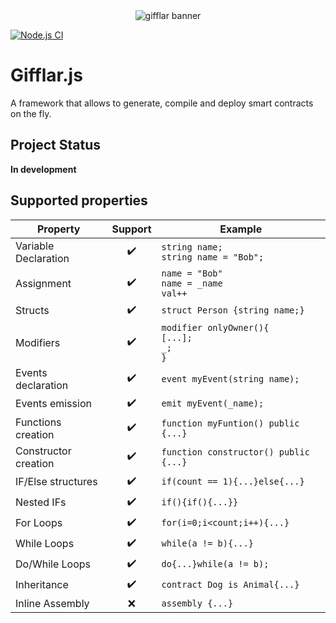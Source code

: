 <div align="center">
    <img src="https://i.imgur.com/mwbuYqE.png" alt="gifflar banner"/>
</div>

[![Node.js CI](https://github.com/GifflarJS-Framework/solgen/actions/workflows/tests.yml/badge.svg)](https://github.com/GifflarJS-Framework/solgen/actions/workflows/tests.yml)

# Gifflar.js

A framework that allows to generate, compile and deploy smart contracts on the fly.

## Project Status

**In development**

## Supported properties

| Property             |      Support       | Example                                               |
| -------------------- | :----------------: | ----------------------------------------------------- |
| Variable Declaration | :heavy_check_mark: | `string name;`<br/> `string name = "Bob";`            |
| Assignment           | :heavy_check_mark: | `name = "Bob"`<br/> `name = _name`<br/> `val++`       |
| Structs              | :heavy_check_mark: | `struct Person {string name;}`                        |
| Modifiers            | :heavy_check_mark: | `modifier onlyOwner(){`<br/>`[...];`<br/>`_;`<br/>`}` |
| Events declaration   | :heavy_check_mark: | `event myEvent(string name);`                         |
| Events emission      | :heavy_check_mark: | `emit myEvent(_name);`                                |
| Functions creation   | :heavy_check_mark: | `function myFuntion() public {...}`                   |
| Constructor creation | :heavy_check_mark: | `function constructor() public {...}`                 |
| IF/Else structures   | :heavy_check_mark: | `if(count == 1){...}else{...}`                        |
| Nested IFs           | :heavy_check_mark: | `if(){if(){...}}`                                     |
| For Loops            | :heavy_check_mark: | `for(i=0;i<count;i++){...}`                           |
| While Loops          | :heavy_check_mark: | `while(a != b){...}`                                  |
| Do/While Loops       | :heavy_check_mark: | `do{...}while(a != b);`                               |
| Inheritance          | :heavy_check_mark: | `contract Dog is Animal{...}`                         |
| Inline Assembly      |        :x:         | `assembly {...}`                                      |

